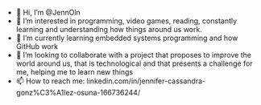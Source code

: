 - 👋 Hi, I’m @JennOln
- 👀 I’m interested in programming, video games, reading, constantly learning and understanding how things around us work.
- 🌱 I’m currently learning embedded systems programming and how GitHub work 
- 💞️ I’m looking to collaborate with a project that proposes to improve the world around us, that is technological and that presents a challenge for me, helping me to learn new things
- 📫 How to reach me: linkedin.com/in/jennifer-cassandra-gonz%C3%A1lez-osuna-166736244/

